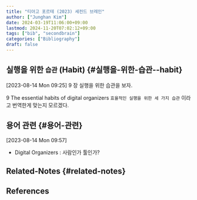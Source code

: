 ```yaml
---
title: "티아고 포르테 (2023) 세컨드 브레인"
author: ["Junghan Kim"]
date: 2024-03-19T11:06:00+09:00
lastmod: 2024-11-20T07:02:12+09:00
tags: ["bib", "secondbrain"]
categories: ["Bibliography"]
draft: false
---
```


## 실행을 위한 `습관` (Habit) {#실행을-위한-습관--habit}

<span class="timestamp-wrapper"><span class="timestamp">[2023-08-14 Mon 09:25] </span></span> 9 장 실행을 위한 습관을 보자.

9 The essential habits of digital organizers `효율적인 실행을 위한 세 가지 습관` 이라고 번역한게 맞는지 모르겠다.


## 용어 관련 {#용어-관련}

<span class="timestamp-wrapper"><span class="timestamp">[2023-08-14 Mon 09:57]</span></span>

-   Digital Organizers : 사람인가 툴인가?


## Related-Notes {#related-notes}

## References

<style>.csl-entry{text-indent: -1.5em; margin-left: 1.5em;}</style><div class="csl-bib-body">
</div>

